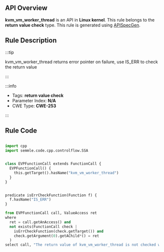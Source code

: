 ---
---


## API Overview
**kvm_vm_worker_thread** is an API in **Linux kernel**. This rule belongs to the **return value check** type. This rule is generated using [APISpecGen](../../tools/APISpecGen).
## Rule Description

:::tip

kvm_vm_worker_thread returns error pointer on failure, use IS_ERR to check the return value

:::

:::info

- Tags: **return value check**
- Parameter Index: **N/A**
- CWE Type: **CWE-253**

:::

## Rule Code
```python

import cpp
import semmle.code.cpp.controlflow.SSA


class EVPFunctionCall extends FunctionCall {
  EVPFunctionCall() {
    this.getTarget().hasName("kvm_vm_worker_thread")
  }
}


predicate isErrCheckFunction(Function f) {
  f.hasName("IS_ERR") 
}

from EVPFunctionCall call, ValueAccess ret
where
  ret = call.getAnAccess() and
  not exists(FunctionCall check |
    isErrCheckFunction(check.getTarget()) and
    check.getArgument(0).getAChild*() = ret
  )
select call, "The return value of kvm_vm_worker_thread is not checked with IS_ERR."
    
```
